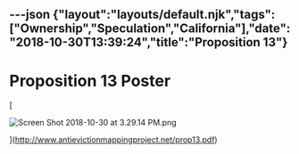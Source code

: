 ---json
{"layout":"layouts/default.njk","tags":["Ownership","Speculation","California"],"date":"2018-10-30T13:39:24","title":"Proposition 13"}
---

Proposition 13 Poster 
======================

[

![Screen Shot 2018-10-30 at 3.29.14 PM.png](https://images.squarespace-cdn.com/content/v1/52b7d7a6e4b0b3e376ac8ea2/1540906214589-T4PVEDUJQ3OT47UO55JE/ke17ZwdGBToddI8pDm48kAJtDgm14-Ge10w8u5H72dRZw-zPPgdn4jUwVcJE1ZvWQUxwkmyExglNqGp0IvTJZamWLI2zvYWH8K3-s_4yszcp2ryTI0HqTOaaUohrI8PIjaWHslSZCHrTtUBgdsmKoCL0S_pYp8i97SYddMPZXmY/Screen+Shot+2018-10-30+at+3.29.14+PM.png)

](http://www.antievictionmappingproject.net/prop13.pdf)